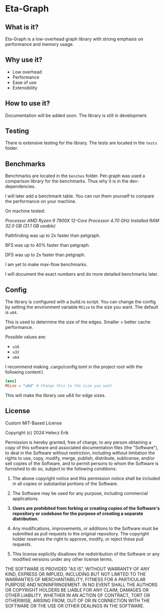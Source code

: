 # Eta-Graph

## What is it?
Eta-Graph is a low-overhead graph library with strong emphasis on performance and memory usage.

## Why use it?
* Low overhead
* Performance
* Ease of use
* Extensibility

## How to use it?
Documentation will be added soon. The library is still in development.

## Testing
There is extensive testing for the library. The tests are located in the `tests` folder.

## Benchmarks
Benchmarks are located in the `benches` folder.
Pet-graph was used a comparison library for the benchmarks. Thus why it is in the dev-dependencies.

I will later add a benchmark table. 
You can run them yourself to compare the performance on your machine.

On machine tested:

*Processor	AMD Ryzen 9 7900X 12-Core Processor  4.70 GHz
Installed RAM	32.0 GB (31.1 GB usable)*

Pathfinding was up to 2x faster than petgraph.

BFS was up to 40% faster than petgraph.

DFS was up to 2x faster than petgraph.


I am yet to make max-flow benchmarks.

I will document the exact numbers and do more detailed benchmarks later.

## Config
The library is configured with a build.rs script.
You can change the config by setting the environment variable `MSize` to the size you want.
The default is `u64`.

This is used to determine the size of the edges. Smaller = better cache performance.

Possible values are:
* `u16`
* `u32`
* `u64`


I recommend making .cargo/config.toml in the project root with the following content:\

```toml
[env]
MSize = "u64" # Change this to the size you want
```

This will make the library use u64 for edge sizes.

## License
Custom MIT-Based License

Copyright (c) 2024 Helecz Erik

Permission is hereby granted, free of charge, to any person obtaining a copy
of this software and associated documentation files (the "Software"), to deal
in the Software without restriction, including without limitation the rights
to use, copy, modify, merge, publish, distribute, sublicense, and/or sell
copies of the Software, and to permit persons to whom the Software is
furnished to do so, subject to the following conditions:

1. The above copyright notice and this permission notice shall be included in all
   copies or substantial portions of the Software.

2. The Software may be used for any purpose, including commercial applications.

3. **Users are prohibited from forking or creating copies of the Software's repository
   or codebase for the purpose of creating a separate distribution.**

4. Any modifications, improvements, or additions to the Software must be submitted
   as pull requests to the original repository. The copyright holder reserves the
   right to approve, modify, or reject these pull requests.

5. This license explicitly disallows the redistribution of the Software or any
   modified versions under any other license terms.

THE SOFTWARE IS PROVIDED "AS IS", WITHOUT WARRANTY OF ANY KIND, EXPRESS OR
IMPLIED, INCLUDING BUT NOT LIMITED TO THE WARRANTIES OF MERCHANTABILITY,
FITNESS FOR A PARTICULAR PURPOSE AND NONINFRINGEMENT. IN NO EVENT SHALL THE
AUTHORS OR COPYRIGHT HOLDERS BE LIABLE FOR ANY CLAIM, DAMAGES OR OTHER
LIABILITY, WHETHER IN AN ACTION OF CONTRACT, TORT OR OTHERWISE, ARISING FROM,
OUT OF OR IN CONNECTION WITH THE SOFTWARE OR THE USE OR OTHER DEALINGS IN THE
SOFTWARE.